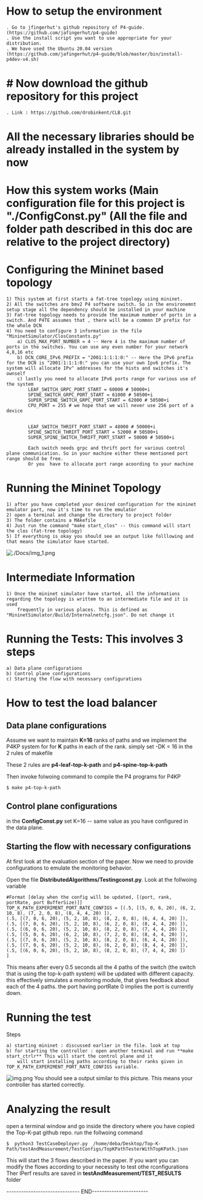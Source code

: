 # How to setup the environment
    . Go to jfingerhut's github repository of P4-guide. (https://github.com/jafingerhut/p4-guide)
    . Use the install script you want to use appropriate for your distribution.
    . We have used the Ubuntu 20.04 version (https://github.com/jafingerhut/p4-guide/blob/master/bin/install-p4dev-v4.sh)

# # Now download the github repository for this project
    . Link : https://github.com/drobinkent/CLB.git

# All the necessary libraries should be already installed in the system by now

    

# How this system works (Main configuration file for this project is "./ConfigConst.py" (All the file and folder path described in this doc are relative to the project directory)

# Configuring the Mininet based topology
    1) This system at first starts a fat-tree topology using mininet. 
    2) All the switches are bmv2 P4 software switch. So in the environemnt setup stage all the dependency should be installed in your machine
    3) Fat-tree topology needs to provide the maximum number of ports in a switch. And P4TE assumes that , there will be a common IP prefix for the whole DCN
    4) You need to configure 3 information in the file "MininetSimulator/ClosConstants.py"
        a) CLOS_MAX_PORT_NUMBER = 4 -- Here 4 is the maximum number of ports in the switches. You can use any even number for your network 4,8,16 etc
        b) DCN_CORE_IPv6_PREFIX = "2001:1:1:1:0:" -- Here the IPv6 prefix for the DCN is "2001:1:1:1:0:" you can use your own Ipv6 prefix. The system will allocate IPv^ addresses for the hists and switches it's ownself
        c) lastly you need to allocate IPv6 ports range for various use of the system 
            LEAF_SWITCH_GRPC_PORT_START = 60000 # 50000+i
            SPINE_SWITCH_GRPC_PORT_START = 61000 # 50500+i
            SUPER_SPINE_SWITCH_GRPC_PORT_START = 62000 # 50500+i
            CPU_PORT = 255 # we hope that we will never use 256 port of a device
            
            
            LEAF_SWITCH_THRIFT_PORT_START = 48000 # 50000+i
            SPINE_SWITCH_THRIFT_PORT_START = 52000 # 50500+i
            SUPER_SPINE_SWITCH_THRIFT_PORT_START = 50000 # 50500+i
            
            Each switch needs grpc and thrift port for various control plane communication. So in your machine either these mentioned port range should be free.
            Or you  have to allocate port range acoording to your machine

# Running the Mininet Topology
    1) after you have completed your desired configuration for the mininet emulator part, now it's time to run the emulator
    2) open a terminal and change the directory to project folder
    3) The folder contains a MAkefile 
    4) Just run the command "make start_clos" -- this command will start the clos (fat-tree topology)
    5) If everything is okay you should see an output like folllowing and that means the simulator have started. 

![./Docs/img_1.png](./Docs/img_1.png)

# Intermediate Information
    1) Once the mininet simulator have started, all the informations regarding the topology is writtem to an intermediate file and it is used 
        frequently in various places. This is defined as "MininetSimulator/Build/Internalnetcfg.json". Do not change it

# Running the Tests: This involves 3 steps
    a) Data plane configurations 
    b) Control plane configurations 
    c) Starting the flow with necessary configurations



# How to test the load balancer

## Data plane configurations
Assume we want to maintain **K=16** ranks of paths and we implement the P4KP system for  for **K** paths in each of the rank.
simply set -DK = 16 in the 2 rules of makefile 

These 2 rules are **p4-leaf-top-k-path** and **p4-spine-top-k-path**

Then invoke folwoing command to compile the P4 programs for P4KP

    $ make p4-top-k-path 



## Control plane configurations
in the **ConfigConst.py** set K=16 -- same value as you have configured in the data plane. 



## Starting the flow with necessary configurations

At first look at the evaluation section of the paper. 
Now we need to provide configurations to emulate the monitoring behavior. 

Open the file **DistributedAlgorithms/Testingconst.py**. Look at the follwoing variable 

    #Format [delay when the config will be updated, [(port, rank, portRate, port BufferSize)]]
    TOP_K_PATH_EXPERIMENT_PORT_RATE_CONFIGS = [(.5, [(5, 0, 6, 20), (6, 2, 10, 8), (7, 2, 0, 8), (8, 4, 4, 20) ]),
    (.5, [(7, 0, 6, 20), (5, 2, 10, 8), (8, 2, 0, 8), (6, 4, 4, 20) ]),
    (.5, [(7, 0, 6, 20), (5, 2, 10, 8), (6, 2, 0, 8), (8, 4, 4, 20) ]),
    (.5, [(6, 0, 6, 20), (5, 2, 10, 8), (8, 2, 0, 8), (7, 4, 4, 20) ]),
    (.5, [(5, 0, 6, 20), (6, 2, 10, 8), (7, 2, 0, 8), (8, 4, 4, 20) ]),
    (.5, [(7, 0, 6, 20), (5, 2, 10, 8), (8, 2, 0, 8), (6, 4, 4, 20) ]),
    (.5, [(7, 0, 6, 20), (5, 2, 10, 8), (6, 2, 0, 8), (8, 4, 4, 20) ]),
    (.5, [(6, 0, 6, 20), (5, 2, 10, 8), (8, 2, 0, 8), (7, 4, 4, 20) ])
    ]

This means after every 0.5 seconds all the 4 paths of the switch (the switch that is using the top-k-path system)
will be updated with different capacity. this effectively simulates a monitoring module, that gives feedback about 
each of the 4 paths. the port having portRate 0 implies the port is currently down.



# Running the test

Steps

    a) starting mininet : discussed earlier in the file. look at top
    b) for starting the controller : open another terminal and run **make start_ctrlr** This will start the control plane and it 
        will start installing paths according to their ranks given in TOP_K_PATH_EXPERIMENT_PORT_RATE_CONFIGS variable. 

![img.png](./Docs/img.png)
You should see a output similar to this picture. This means your controller has started correctly.



# Analyzing the result

open a terminal window and go inside the directory where you have copied the Top-K-pat github repo. run the follwoing command

    $  python3 TestCaseDeployer.py  /home/deba/Desktop/Top-K-Path/testAndMeasurement/TestConfigs/TopKPathTesterWithTopKPath.json

This will start the 3 flows described in the paper. 
If you want you can modify the flows according to your necessity to test othe rconfigurations
Ther IPerf results are saved in  **testAndMeasurement/TEST_RESULTS** folder

------------------------------ END-----------------------




    

